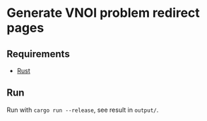 # Generate VNOI problem redirect pages

## Requirements

- [Rust](https://www.rust-lang.org/tools/install)

## Run

Run with `cargo run --release`, see result in `output/`.
